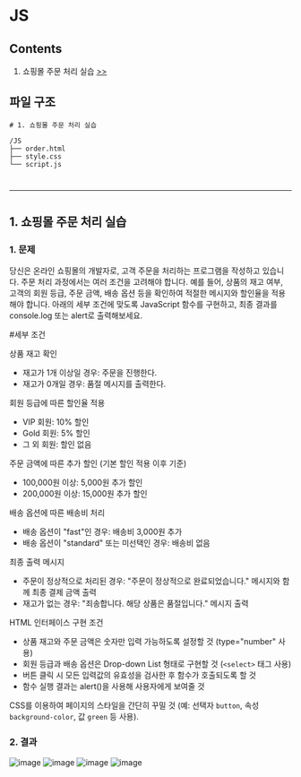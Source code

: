 # JS

## Contents
1. 쇼핑몰 주문 처리 실습 [>>](https://github.com/yshghid/Resume/blob/main/Experience/SKALA/Practice/JS/readme.md#1-%EC%87%BC%ED%95%91%EB%AA%B0-%EC%A3%BC%EB%AC%B8-%EC%B2%98%EB%A6%AC-%EC%8B%A4%EC%8A%B5) 


## 파일 구조

```plain text
# 1. 쇼핑몰 주문 처리 실습

/JS
├── order.html
├── style.css
└── script.js
```

#

---

#

## 1. 쇼핑몰 주문 처리 실습

### 1. 문제

당신은 온라인 쇼핑몰의 개발자로, 고객 주문을 처리하는 프로그램을 작성하고 있습니다. 주문 처리 과정에서는 여러 조건을 고려해야 합니다. 예를 들어, 상품의 재고 여부, 고객의 회원 등급, 주문 금액, 배송 옵션 등을 확인하여 적절한 메시지와 할인율을 적용해야 합니다. 아래의 세부 조건에 맞도록 JavaScript 함수를 구현하고, 최종 결과를 console.log 또는 alert로 출력해보세요.

#세부 조건

상품 재고 확인
- 재고가 1개 이상일 경우: 주문을 진행한다.
- 재고가 0개일 경우: 품절 메시지를 출력한다.

회원 등급에 따른 할인율 적용
- VIP 회원: 10% 할인
- Gold 회원: 5% 할인
- 그 외 회원: 할인 없음

주문 금액에 따른 추가 할인 (기본 할인 적용 이후 기준)
- 100,000원 이상: 5,000원 추가 할인
- 200,000원 이상: 15,000원 추가 할인

배송 옵션에 따른 배송비 처리
- 배송 옵션이 "fast"인 경우: 배송비 3,000원 추가
- 배송 옵션이 "standard" 또는 미선택인 경우: 배송비 없음

최종 출력 메시지
- 주문이 정상적으로 처리된 경우: "주문이 정상적으로 완료되었습니다." 메시지와 함께 최종 결제 금액 출력
- 재고가 없는 경우: "죄송합니다. 해당 상품은 품절입니다." 메시지 출력

HTML 인터페이스 구현 조건
- 상품 재고와 주문 금액은 숫자만 입력 가능하도록 설정할 것 (type="number" 사용)
- 회원 등급과 배송 옵션은 Drop-down List 형태로 구현할 것 (`<select>` 태그 사용)
- 버튼 클릭 시 모든 입력값의 유효성을 검사한 후 함수가 호출되도록 할 것
- 함수 실행 결과는 alert()을 사용해 사용자에게 보여줄 것

CSS를 이용하여 페이지의 스타일을 간단히 꾸밀 것 (예: 선택자 `button`, 속성 `background-color`, 값 `green` 등 사용).

### 2. 결과

![image](https://github.com/user-attachments/assets/145ea5af-1ae6-4cc6-b8bf-3415d9d3fb06)
![image](https://github.com/user-attachments/assets/f2087716-da4d-4af9-b44d-8699d056b21d)
![image](https://github.com/user-attachments/assets/1bd26353-8111-445f-92bd-467e8a236d2a)
![image](https://github.com/user-attachments/assets/1e061c66-52f2-4b0b-a4e1-0d310944c85d)

#
